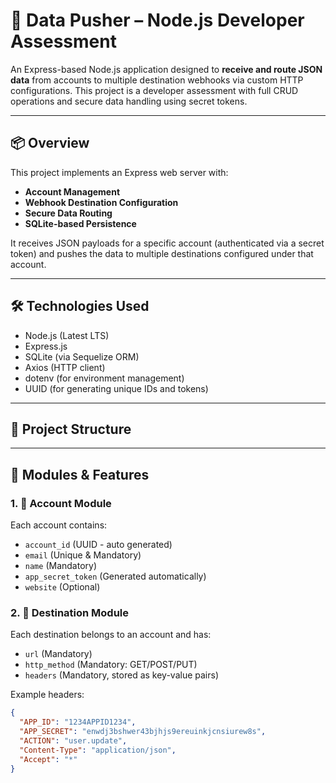 # 🚀 Data Pusher – Node.js Developer Assessment

An Express-based Node.js application designed to **receive and route JSON data** from accounts to multiple destination webhooks via custom HTTP configurations. This project is a developer assessment with full CRUD operations and secure data handling using secret tokens.

---

## 📦 Overview

This project implements an Express web server with:

- **Account Management**
- **Webhook Destination Configuration**
- **Secure Data Routing**
- **SQLite-based Persistence**

It receives JSON payloads for a specific account (authenticated via a secret token) and pushes the data to multiple destinations configured under that account.

---

## 🛠️ Technologies Used

- Node.js (Latest LTS)
- Express.js
- SQLite (via Sequelize ORM)
- Axios (HTTP client)
- dotenv (for environment management)
- UUID (for generating unique IDs and tokens)

---

## 📁 Project Structure


---

## 📌 Modules & Features

### 1. 🔐 Account Module

Each account contains:
- `account_id` (UUID - auto generated)
- `email` (Unique & Mandatory)
- `name` (Mandatory)
- `app_secret_token` (Generated automatically)
- `website` (Optional)

### 2. 🎯 Destination Module

Each destination belongs to an account and has:
- `url` (Mandatory)
- `http_method` (Mandatory: GET/POST/PUT)
- `headers` (Mandatory, stored as key-value pairs)

Example headers:
```json
{
  "APP_ID": "1234APPID1234",
  "APP_SECRET": "enwdj3bshwer43bjhjs9ereuinkjcnsiurew8s",
  "ACTION": "user.update",
  "Content-Type": "application/json",
  "Accept": "*"
}
